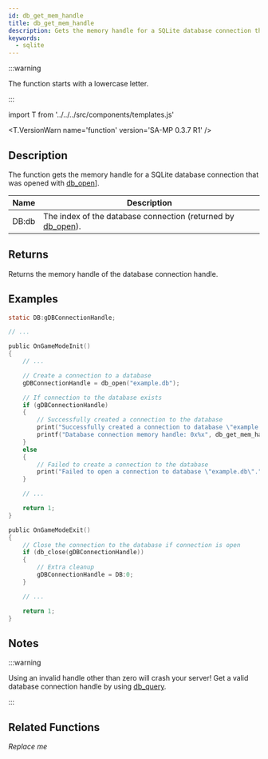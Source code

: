 ```yaml
---
id: db_get_mem_handle
title: db_get_mem_handle
description: Gets the memory handle for a SQLite database connection that was opened with `db_open`.
keywords:
  - sqlite
---
```


:::warning

The function starts with a lowercase letter. 

:::

import T from '../../../src/components/templates.js'

<T.VersionWarn name='function' version='SA-MP 0.3.7 R1' />

## Description

The function gets the memory handle for a SQLite database connection that was opened with [db_open](db_open)].

| Name  | Description                                                            |
| ----- | ---------------------------------------------------------------------- |
| DB:db | The index of the database connection (returned by [db_open](db_open)). |

## Returns

Returns the memory handle of the database connection handle.

## Examples

```c
static DB:gDBConnectionHandle;

// ...

public OnGameModeInit()
{
    // ...

    // Create a connection to a database
    gDBConnectionHandle = db_open("example.db");

    // If connection to the database exists
    if (gDBConnectionHandle)
    {
        // Successfully created a connection to the database
        print("Successfully created a connection to database \"example.db\".");
        printf("Database connection memory handle: 0x%x", db_get_mem_handle(gDBConnectionHandle));
    }
    else
    {
        // Failed to create a connection to the database
        print("Failed to open a connection to database \"example.db\".");
    }

    // ...

    return 1;
}

public OnGameModeExit()
{
    // Close the connection to the database if connection is open
    if (db_close(gDBConnectionHandle))
    {
        // Extra cleanup
        gDBConnectionHandle = DB:0;
    }

    // ...

    return 1;
}
```

## Notes

:::warning

Using an invalid handle other than zero will crash your server! Get a valid database connection handle by using [db_query](db_query).

:::

## Related Functions

_Replace me_
